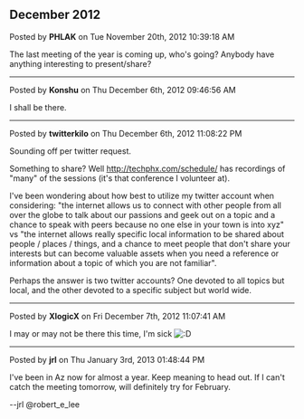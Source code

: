 ## December 2012
Posted by **PHLAK** on Tue November 20th, 2012 10:39:18 AM

The last meeting of the year is coming up, who's going? Anybody have anything interesting to present/share?

--------------------------------------------------------------------------------

Posted by **Konshu** on Thu December 6th, 2012 09:46:56 AM

I shall be there.

--------------------------------------------------------------------------------

Posted by **twitterkilo** on Thu December 6th, 2012 11:08:22 PM

Sounding off per twitter request.

Something to share? Well <!-- m --><a class="postlink" href="http://techphx.com/schedule/">http://techphx.com/schedule/</a><!-- m --> has recordings of &quot;many&quot; of the sessions (it's that conference I volunteer at).

I've been wondering about how best to utilize my twitter account when considering: &quot;the internet allows us to connect with other people from all over the globe to talk about our passions and geek out on a topic and a chance to speak with peers because no one else in your town is into xyz&quot; vs &quot;the internet allows really specific local information to be shared about people / places / things, and a chance to meet people that don't share your interests but can become valuable assets when you need a reference or information about a topic of which you are not familiar&quot;.

Perhaps the answer is two twitter accounts? One devoted to all topics but local, and the other devoted to a specific subject but world wide.

--------------------------------------------------------------------------------

Posted by **XlogicX** on Fri December 7th, 2012 11:07:41 AM

I may or may not be there this time, I'm sick  <!-- s:D --><img src="{SMILIES_PATH}/icon_e_biggrin.gif" alt=":D" title="Very Happy" /><!-- s:D -->

--------------------------------------------------------------------------------

Posted by **jrl** on Thu January 3rd, 2013 01:48:44 PM

I've been in Az now for almost a year.  Keep meaning to head out.  If I can't catch the meeting tomorrow, will definitely try for February.

--jrl
@robert_e_lee
